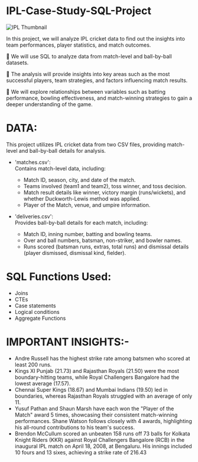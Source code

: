 # IPL-Case-Study-SQL-Project

![IPL Thumbnail](https://github.com/user-attachments/assets/78d0e56c-b3d6-4b67-aa76-c643da848499)

In this project, we will analyze IPL cricket data to find out the insights into team performances, player statistics, and match outcomes.

🏏 We will use SQL to analyze data from match-level and ball-by-ball datasets.

🏏 The analysis will provide insights into key areas such as the most successful players, team strategies, and factors influencing match results.

🏏 We will explore relationships between variables such as batting performance, bowling effectiveness, and match-winning strategies to gain a deeper understanding of the game.

# DATA:
This project utilizes IPL cricket data from two CSV files, providing match-level and ball-by-ball details for analysis.

- 'matches.csv':  
  Contains match-level data, including:
  - Match ID, season, city, and date of the match.
  - Teams involved (team1 and team2), toss winner, and toss decision.
  - Match result details like winner, victory margin (runs/wickets), and whether Duckworth-Lewis method was applied.
  - Player of the Match, venue, and umpire information.

- 'deliveries.csv':  
  Provides ball-by-ball details for each match, including:
  - Match ID, inning number, batting and bowling teams.
  - Over and ball numbers, batsman, non-striker, and bowler names.
  - Runs scored (batsman runs, extras, total runs) and dismissal details (player dismissed, dismissal kind, fielder).
 
# SQL Functions Used:
- Joins
- CTEs
- Case statements
- Logical conditions
- Aggregate Functions

# IMPORTANT INSIGHTS:-
- Andre Russell has the highest strike rate among batsmen who scored at least 200 runs.
- Kings XI Punjab (21.73) and Rajasthan Royals (21.50) were the most boundary-hitting teams, while Royal Challengers Bangalore had the lowest average (17.57).
- Chennai Super Kings (18.67) and Mumbai Indians (19.50) led in boundaries, whereas Rajasthan Royals struggled with an average of only 11.
- Yusuf Pathan and Shaun Marsh have each won the "Player of the Match" award 5 times, showcasing their consistent match-winning performances. Shane Watson follows closely with 4 awards, highlighting his all-round contributions to his team's success.
- Brendon McCullum scored an unbeaten 158 runs off 73 balls for Kolkata Knight Riders (KKR) against Royal Challengers Bangalore (RCB) in the inaugural IPL match on April 18, 2008, at Bengaluru. His innings included 10 fours and 13 sixes, achieving a strike rate of 216.43
